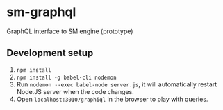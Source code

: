 # sm-graphql

GraphQL interface to SM engine (prototype)

## Development setup

1. `npm install`
2. `npm install -g babel-cli nodemon`
3. Run `nodemon --exec babel-node server.js`, it will automatically restart Node.JS server when the code changes.
4. Open `localhost:3010/graphiql` in the browser to play with queries.
